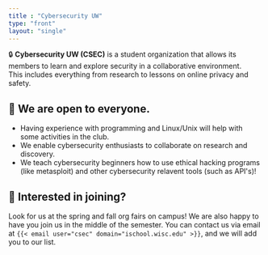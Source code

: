 ```yaml
---
title : "Cybersecurity UW"
type: "front"
layout: "single"
---
```


:lock: **Cybersecurity UW (CSEC)** is a student organization that allows its members to learn and explore security in a collaborative environment.
<br />This includes everything from research to lessons on online privacy and safety.

## :raised_hands: We are open to everyone.

- Having experience with programming and Linux/Unix will help with some activities in the club.
- We enable cybersecurity enthusiasts to collaborate on research and discovery.
- We teach cybersecurity beginners how to use ethical hacking programs (like metasploit) and other cybersecurity relavent tools (such as API's)!

## :bus: Interested in joining?

Look for us at the spring and fall org fairs on campus!
We are also happy to have you join us in the middle of the semester. You can contact us via email at `{{< email user="csec" domain="ischool.wisc.edu" >}}`, and we will add you to our list.
